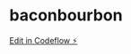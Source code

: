 # baconbourbon

[Edit in Codeflow ⚡️](https://stackblitz.com/~/github.com/ShawnellHarrison/baconbourbon)